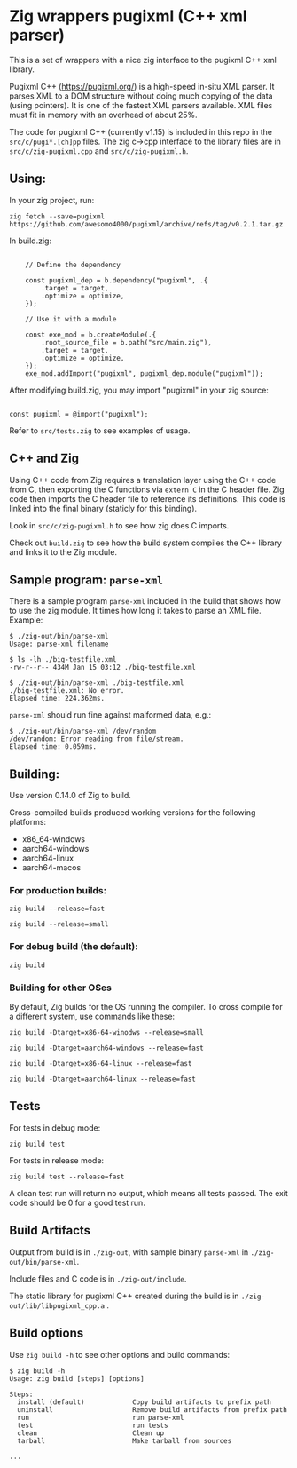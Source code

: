 # Zig wrappers pugixml (C++ xml parser)

This is a set of wrappers with a nice zig interface to the pugixml C++ xml library.

Pugixml C++ (https://pugixml.org/) is a high-speed in-situ XML parser. It parses XML to a DOM structure without doing much copying of the data (using pointers). It is one of the fastest XML parsers available. XML files must fit in memory with an overhead of about 25%.

The code for pugixml C++ (currently v1.15) is included in this repo in the `src/c/pugi*.[ch]pp` files. The zig c->cpp interface to the library files are in `src/c/zig-pugixml.cpp` and `src/c/zig-pugixml.h`.


## Using:

In your zig project, run:


`zig fetch --save=pugixml https://github.com/awesomo4000/pugixml/archive/refs/tag/v0.2.1.tar.gz`

In build.zig:

```zig

    // Define the dependency

    const pugixml_dep = b.dependency("pugixml", .{
        .target = target,
        .optimize = optimize,
    });

    // Use it with a module

    const exe_mod = b.createModule(.{
        .root_source_file = b.path("src/main.zig"),
        .target = target,
        .optimize = optimize,
    });
    exe_mod.addImport("pugixml", pugixml_dep.module("pugixml"));

```

After modifying build.zig, you may import "pugixml" in your zig source:

```zig

const pugixml = @import("pugixml");

```

Refer to `src/tests.zig` to see examples of usage.


## C++ and Zig

Using C++ code from Zig requires a translation layer using the C++ code from C, then exporting the C functions via `extern C` in the C header file. Zig code then imports the C header file to reference its definitions. This code is linked into the final binary (staticly for this binding).

Look in `src/c/zig-pugixml.h` to see how zig does C imports.

Check out `build.zig` to see how the build system compiles the C++ library and links it to the Zig module.

## Sample program: `parse-xml`

There is a sample program `parse-xml` included in the build that shows how to use the zig module. It times how long it takes to parse an XML file. Example:

```
$ ./zig-out/bin/parse-xml
Usage: parse-xml filename

$ ls -lh ./big-testfile.xml
-rw-r--r-- 434M Jan 15 03:12 ./big-testfile.xml

$ ./zig-out/bin/parse-xml ./big-testfile.xml 
./big-testfile.xml: No error.
Elapsed time: 224.362ms.
```

`parse-xml` should run fine against malformed data, e.g.:

```
$ ./zig-out/bin/parse-xml /dev/random
/dev/random: Error reading from file/stream.
Elapsed time: 0.059ms.
```

## Building:

Use version 0.14.0 of Zig to build.

Cross-compiled builds produced working versions for the following platforms:

   - x86_64-windows
   - aarch64-windows
   - aarch64-linux
   - aarch64-macos


### For production builds:

```
zig build --release=fast

zig build --release=small
```

### For debug build (the default):

`zig build`

### Building for other OSes

By default, Zig builds for the OS running the compiler.  To cross compile for a different system, use commands like these:

`zig build -Dtarget=x86-64-winodws --release=small`

`zig build -Dtarget=aarch64-windows --release=fast`

`zig build -Dtarget=x86-64-linux --release=fast`

`zig build -Dtarget=aarch64-linux --release=fast`


## Tests

For tests in debug mode:

`zig build test` 

For tests in release mode: 

`zig build test --release=fast`

A clean test run will return no output, which means all tests passed. The exit code should be 0 for a good test run.


## Build Artifacts

Output from build is in `./zig-out`, with sample binary `parse-xml` in `./zig-out/bin/parse-xml`. 

Include files and C code is in `./zig-out/include`.

The static library for pugixml C++ created during the build is in `./zig-out/lib/libpugixml_cpp.a` .


## Build options

Use `zig build -h` to see other options and build commands:

```
$ zig build -h
Usage: zig build [steps] [options]

Steps:
  install (default)            Copy build artifacts to prefix path
  uninstall                    Remove build artifacts from prefix path
  run                          run parse-xml
  test                         run tests
  clean                        Clean up
  tarball                      Make tarball from sources

...

```
